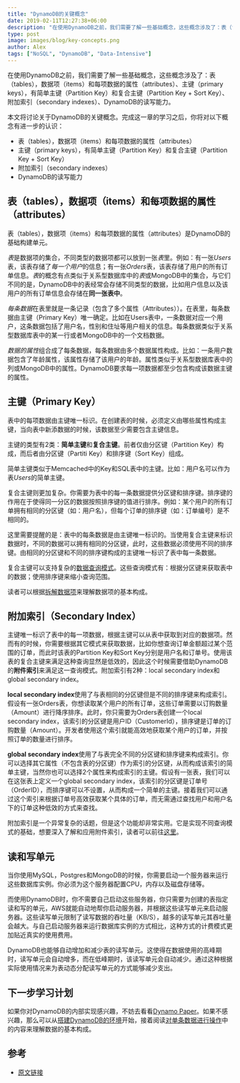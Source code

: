 ```yaml
---
title: "DynamoDB的关键概念"
date: 2019-02-11T12:27:38+06:00
description: "在使用DynamoDB之前，我们需要了解一些基础概念，这些概念涉及了：表（tables），数据项（items）和每项数据的属性（attributes）、主键（primary keys），有简单主键（Partition Key）和复合主键（Partition Key + Sort Key）、附加索引（secondary indexes）、DynamoDB的读写能力。"
type: post
image: images/blog/key-concepts.png
author: Alex
tags: ["NoSQL", "DynamoDB", "Data-Intensive"]
---
```


在使用DynamoDB之前，我们需要了解一些基础概念，这些概念涉及了：表（tables），数据项（items）和每项数据的属性（attributes）、主键（primary keys），有简单主键（Partition Key）和复合主键（Partition Key + Sort Key）、附加索引（secondary indexes）、DynamoDB的读写能力。

本文将讨论关于DynamoDB的关键概念。完成这一章的学习之后，你将对以下概念有进一步的认识：

* 表（tables），数据项（items）和每项数据的属性（attributes）
* 主键（primary keys），有简单主键（Partition Key）和复合主键（Partition Key + Sort Key）
* 附加索引（secondary indexes）
* DynamoDB的读写能力


## 表（tables），数据项（items）和每项数据的属性（attributes）

表（tables），数据项（items）和每项数据的属性（attributes）是DynamoDB的基础构建单元。

*表*是数据项的集合，不同类型的数据项都可以放到一张*表*里。例如：有一张*Users*表，该表存储了*每一个用户*的信息；有一张*Orders*表，该表存储了用户的所有订单信息。*表*的概念有点类似于关系型数据库中的*表*或MongoDB中的集合，与它们不同的是，DynamoDB中的表经常会存储不同类型的数据，比如用户信息以及该用户的所有订单信息会存储在**同一张表中**。

*每条数据*在表里就是一条记录（包含了多个属性（Attributes））。在表里，每条数据由主键（Primary Key）唯一确定。比如在Users表中，一条数据对应一个用户，这条数据包括了用户名，性别和住址等用户相关的信息。每条数据类似于关系型数据库表中的某一行或者MongoDB中的一个文档数据。

*数据的属性*组合成了每条数据，每条数据由多个数据属性构成。比如：一条用户数据包含了年龄属性，该属性存储了该用户的年龄。属性类似于关系型数据库表中的列或MongoDB中的属性。DynamoDB要求每一项数据都至少包含构成该数据主键的属性。

## 主键（Primary Key）

表中的每项数据由主键唯一标识。在创建表的时候，必须定义由哪些属性构成主键，当向表中新添数据的时候，该数据至少需要包含主键信息。

主键的类型有2类：**简单主键**和**复合主键**。前者仅由分区键（Partition Key）构成，而后者由分区键（Partiti Key）和排序键（Sort Key）组成。

简单主键类似于Memcached中的Key和SQL表中的主键。比如：用户名可以作为表*Users*的简单主键。

复合主键则更加复杂。你需要为表中的每一条数据提供分区键和排序键。排序键的作用在于使得同一分区的数据按照排序键的值进行排序。例如：某个用户的所有订单拥有相同的分区键（如：用户名），但每个订单的排序键（如：订单编号）是不相同的。

这里需要提醒的是：表中的每条数据是由主键唯一标识的。当使用复合主键来标识数据时，不同的数据可以拥有相同的分区键，此时，这些数据必须使用不同的排序键。由相同的分区键和不同的排序键构成的主键唯一标识了表中每一条数据。

复合主键可以支持复杂的[数据查询模式](https://2cloudlab.com/nosql/working-with-multiple-items/)。这些查询模式有：根据分区键来获取表中的数据；使用排序键来缩小查询范围。

读者可以根据[拆解数据项](https://2cloudlab.com/nosql/anatomy-of-an-item/)来理解数据项的基本构成。

## 附加索引（Secondary Index）

主键唯一标识了表中的每一项数据，根据主键可以从表中获取到对应的数据项。然而有的时候，你需要根据其它模式来获取数据，比如你想查询订单金额超过某个范围的订单，而此时该表的Partition Key和Sort Key分别是用户名和订单号。使用该表的复合主键来满足这种查询显然是低效的，因此这个时候需要借助DynamoDB的**附件索引**来满足这一查询模式。附加索引有2种：local secondary index和global secondary index。

**local secondary index**使用了与表相同的分区键但是不同的排序键来构成索引。假设有一张Orders表，你想读取某个用户的所有订单，这些订单需要以订购数量（Amount）进行降序排序。此时，你只需要为Orders表创建一个local secondary index，该索引的分区键是用户ID（CustomerId），排序键是订单的订购数量（Amount）。开发者使用这个索引就能高效地获取某个用户的订单，并按照订单的数量进行排序。

**global secondary index**使用了与表完全不同的分区键和排序键来构成索引。你可以选择其它属性（不包含表的分区键）作为索引的分区键，从而构成该索引的简单主键，当然你也可以选择2个属性来构成索引的主键。假设有一张表，我们可以在这张表上定义一个global secondary index，该索引的分区键是订单号（OrderID），而排序键可以不设置，从而构成一个简单的主键。接着我们可以通过这个索引来根据订单号高效获取某个具体的订单，而无需通过查找用户和用户名下的订单这种低效的方式来查找。

附加索引是一个异常复杂的话题，但是这个功能却非常实用。它是实现不同查询模式的基础，想要深入了解和应用附件索引，读者可以前往[这里](https://2cloudlab.com/nosql/secondary-indexes/)。

## 读和写单元

当你使用MySQL，Postgres和MongoDB的时候，你需要启动一个服务器来运行这些数据库实例。你必须为这个服务器配置CPU，内存以及磁盘存储等。

而使用DynamoDB时，你不需要自己启动这些服务器，你只需要为创建的表指定读和写的单元，AWS就能自动地帮你启动服务器，并根据这些读写单元来启动服务器。这些读写单元限制了读写数据的吞吐量（KB/S），越多的读写单元其吞吐量会越大。与自己启动服务器来运行数据库实例的方式相比，这种方式的计费模式更加贴近真实的使用费用。

DynamoDB也能够自动增加和减少表的读写单元。这使得在数据使用的高峰期时，读写单元会自动增多，而在低峰期时，该读写单元会自动减少。通过这种根据实际使用情况来为表动态分配读写单元的方式能够减少支出。

## 下一步学习计划

如果你对DynamoDB的内部实现感兴趣，不妨去看看[Dynamo Paper](https://2cloudlab.com/nosql/the-dynamo-paper/)。如果不感兴趣，那么可以从[搭建DynamoDB的环境](https://2cloudlab.com/nosql/environment-setup/)开始，接着阅读[对单条数据进行操作](https://2cloudlab.com/nosql/anatomy-of-an-item/)中的内容来理解数据的基本构成。

## 参考

* [原文链接](https://www.dynamodbguide.com/key-concepts)